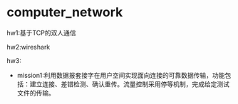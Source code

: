 # computer_network
hw1:基于TCP的双人通信

hw2:wireshark

hw3:

- mission1:利用数据报套接字在用户空间实现面向连接的可靠数据传输，功能包括：建立连接、差错检测、确认重传。流量控制采用停等机制，完成给定测试文件的传输。
